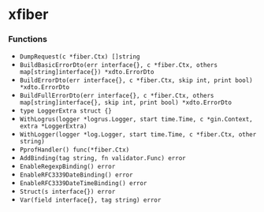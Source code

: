 # xfiber

### Functions

+ `DumpRequest(c *fiber.Ctx) []string`
+ `BuildBasicErrorDto(err interface{}, c *fiber.Ctx, others map[string]interface{}) *xdto.ErrorDto`
+ `BuildErrorDto(err interface{}, c *fiber.Ctx, skip int, print bool) *xdto.ErrorDto`
+ `BuildFullErrorDto(err interface{}, c *fiber.Ctx, others map[string]interface{}, skip int, print bool) *xdto.ErrorDto`
+ `type LoggerExtra struct {}`
+ `WithLogrus(logger *logrus.Logger, start time.Time, c *gin.Context, extra *LoggerExtra)`
+ `WithLogger(logger *log.Logger, start time.Time, c *fiber.Ctx, other string)`
+ `PprofHandler() func(*fiber.Ctx)`
+ `AddBinding(tag string, fn validator.Func) error`
+ `EnableRegexpBinding() error`
+ `EnableRFC3339DateBinding() error`
+ `EnableRFC3339DateTimeBinding() error`
+ `Struct(s interface{}) error`
+ `Var(field interface{}, tag string) error`
